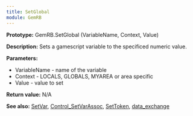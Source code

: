 ```yaml
---
title: SetGlobal
module: GemRB
---
```


**Prototype:** GemRB.SetGlobal (VariableName, Context, Value)

**Description:** Sets a gamescript variable to the specificed numeric value.

**Parameters:** 
  * VariableName - name of the variable
  * Context - LOCALS, GLOBALS, MYAREA or area specific
  * Value - value to set

**Return value:** N/A

**See also:** [SetVar](SetVar.md), [Control_SetVarAssoc](Control_SetVarAssoc.md), [SetToken](SetToken.md), [data_exchange](data_exchange.md)
